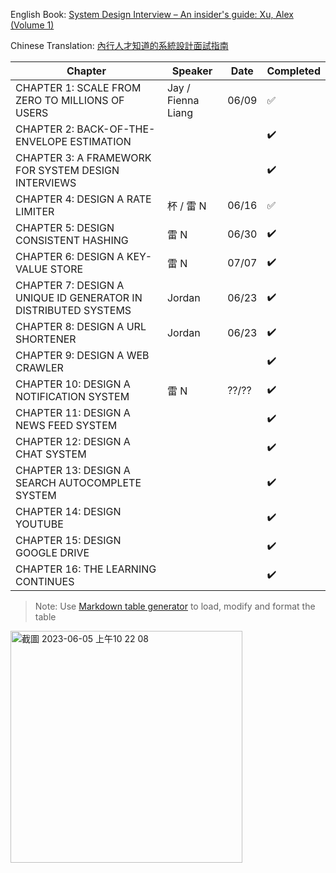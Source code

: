 English Book: [System Design Interview – An insider's guide: Xu, Alex (Volume 1)](<https://github.com/G33kzD3n/Catalogue/blob/master/System%20Design%20Interview%20An%20Insider%E2%80%99s%20Guide%20by%20Alex%20Xu%20(z-lib.org).pdf>)

Chinese Translation: [內行人才知道的系統設計面試指南](https://www.books.com.tw/products/0010903454)

| Chapter                                                        | Speaker            | Date  | Completed |
| -------------------------------------------------------------- | ------------------ | ----- | --------- |
| CHAPTER 1: SCALE FROM ZERO TO MILLIONS OF USERS                | Jay / Fienna Liang | 06/09 | ✅        |
| CHAPTER 2: BACK-OF-THE-ENVELOPE ESTIMATION                     |                    |       | ✔️         |
| CHAPTER 3: A FRAMEWORK FOR SYSTEM DESIGN INTERVIEWS            |                    |       | ✔️         |
| CHAPTER 4: DESIGN A RATE LIMITER                               | 杯 / 雷 N          | 06/16 | ✅        |
| CHAPTER 5: DESIGN CONSISTENT HASHING                           | 雷 N               | 06/30 | ✔️         |
| CHAPTER 6: DESIGN A KEY-VALUE STORE                            | 雷 N               | 07/07 | ✔️         |
| CHAPTER 7: DESIGN A UNIQUE ID GENERATOR IN DISTRIBUTED SYSTEMS | Jordan             | 06/23 | ✔️         |
| CHAPTER 8: DESIGN A URL SHORTENER                              | Jordan             | 06/23 | ✔️         |
| CHAPTER 9: DESIGN A WEB CRAWLER                                |                    |       | ✔️         |
| CHAPTER 10: DESIGN A NOTIFICATION SYSTEM                       | 雷 N               | ??/?? | ✔️         |
| CHAPTER 11: DESIGN A NEWS FEED SYSTEM                          |                    |       | ✔️         |
| CHAPTER 12: DESIGN A CHAT SYSTEM                               |                    |       | ✔️         |
| CHAPTER 13: DESIGN A SEARCH AUTOCOMPLETE SYSTEM                |                    |       | ✔️         |
| CHAPTER 14: DESIGN YOUTUBE                                     |                    |       | ✔️         |
| CHAPTER 15: DESIGN GOOGLE DRIVE                                |                    |       | ✔️         |
| CHAPTER 16: THE LEARNING CONTINUES                             |                    |       | ✔️         |

> Note: Use [Markdown table generator](https://www.tablesgenerator.com/markdown_tables) to load, modify and format the table

<img width="371" alt="截圖 2023-06-05 上午10 22 08" src="https://github.com/warren30815/system-design-interview-book-club/assets/36834814/c634e1e9-f1e3-46af-95b6-1ae14bc3887a" />
